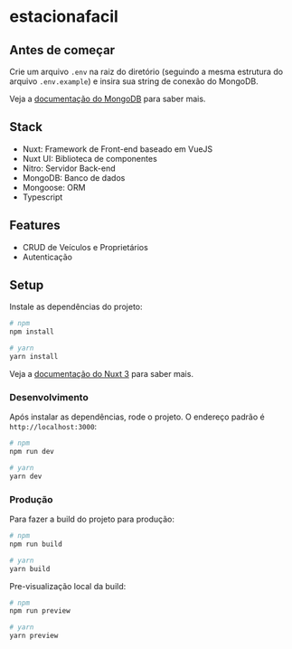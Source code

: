 # estacionafacil

## Antes de começar

Crie um arquivo `.env` na raiz do diretório (seguindo a mesma estrutura do arquivo `.env.example`) e insira sua string de conexão do MongoDB.

Veja a [documentação do MongoDB](https://www.mongodb.com/docs/manual/reference/connection-string) para saber mais.

## Stack

- Nuxt: Framework de Front-end baseado em VueJS
- Nuxt UI: Biblioteca de componentes
- Nitro: Servidor Back-end
- MongoDB: Banco de dados
- Mongoose: ORM
- Typescript

## Features

- CRUD de Veículos e Proprietários
- Autenticação

## Setup

Instale as dependências do projeto:

```bash
# npm
npm install

# yarn
yarn install
```

Veja a [documentação do Nuxt 3](https://nuxt.com/docs/getting-started/introduction) para saber mais.

### Desenvolvimento

Após instalar as dependências, rode o projeto. O endereço padrão é `http://localhost:3000`:

```bash
# npm
npm run dev

# yarn
yarn dev
```

### Produção

Para fazer a build do projeto para produção:

```bash
# npm
npm run build

# yarn
yarn build
```

Pre-visualização local da build:

```bash
# npm
npm run preview

# yarn
yarn preview
```

